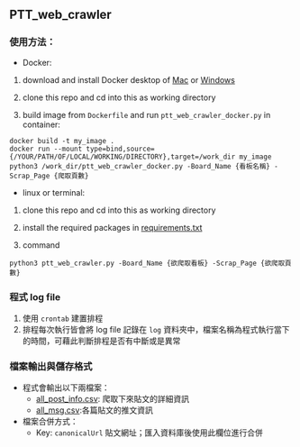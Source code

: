 ## PTT_web_crawler
### 使用方法：
* Docker:
1. download and install Docker desktop of [Mac](https://hub.docker.com/editions/community/docker-ce-desktop-mac/) or [Windows](https://hub.docker.com/editions/community/docker-ce-desktop-windows)

2. clone this repo and cd into this as working directory

3. build image from `Dockerfile` and run `ptt_web_crawler_docker.py` in container:
```
docker build -t my_image .
docker run --mount type=bind,source={/YOUR/PATH/OF/LOCAL/WORKING/DIRECTORY},target=/work_dir my_image python3 /work_dir/ptt_web_crawler_docker.py -Board_Name {看板名稱} -Scrap_Page {爬取頁數}
```

* linux or terminal:
1. clone this repo and cd into this as working directory

2. install the required packages in [requirements.txt](https://github.com/pcchencode/PTT_web_crawler/blob/master/requirements.txt)

3. command
```
python3 ptt_web_crawler.py -Board_Name {欲爬取看板} -Scrap_Page {欲爬取頁數}
```
### 程式 log file
1. 使用 `crontab` 建置排程
2. 排程每次執行皆會將 log file 記錄在 `log` 資料夾中，檔案名稱為程式執行當下的時間，可藉此判斷排程是否有中斷或是異常

### 檔案輸出與儲存格式
* 程式會輸出以下兩檔案：
  - [all_post_info.csv](https://github.com/pcchencode/PTT_web_crawler/blob/master/all_post_info.csv): 爬取下來貼文的詳細資訊
  - [all_msg.csv](https://github.com/pcchencode/PTT_web_crawler/blob/master/all_post_info.csv):各篇貼文的推文資訊
* 檔案合併方式：
  - Key: `canonicalUrl` 貼文網址；匯入資料庫後使用此欄位進行合併
